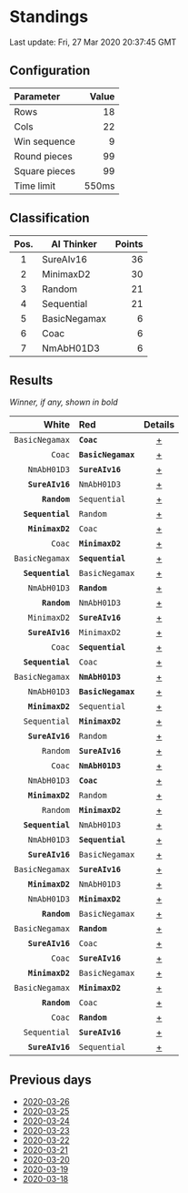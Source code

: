 # Standings

Last update: Fri, 27 Mar 2020 20:37:45 GMT

## Configuration

| Parameter      | Value             |
|:-------------- | ----------------: |
| Rows          | 18        |
| Cols          | 22        |
| Win sequence  | 9 |
| Round pieces  | 99  |
| Square pieces | 99 |
| Time limit    | 550ms     |

## Classification

| Pos. | AI Thinker | Points |
|:----:| ---------- | -----: |
| 1 | SureAIv16 | 36 |
| 2 | MinimaxD2 | 30 |
| 3 | Random | 21 |
| 4 | Sequential | 21 |
| 5 | BasicNegamax | 6 |
| 6 | Coac | 6 |
| 7 | NmAbH01D3 | 6 |

## Results

_Winner, if any, shown in bold_

| White |   Red   | Details |
| -----:|:------- | :-----: |
| `BasicNegamax` | **`Coac`** | [+](results/BasicNegamaxvsCoac.txt) |
| `Coac` | **`BasicNegamax`** | [+](results/CoacvsBasicNegamax.txt) |
| `NmAbH01D3` | **`SureAIv16`** | [+](results/NmAbH01D3vsSureAIv16.txt) |
| **`SureAIv16`** | `NmAbH01D3` | [+](results/SureAIv16vsNmAbH01D3.txt) |
| **`Random`** | `Sequential` | [+](results/RandomvsSequential.txt) |
| **`Sequential`** | `Random` | [+](results/SequentialvsRandom.txt) |
| **`MinimaxD2`** | `Coac` | [+](results/MinimaxD2vsCoac.txt) |
| `Coac` | **`MinimaxD2`** | [+](results/CoacvsMinimaxD2.txt) |
| `BasicNegamax` | **`Sequential`** | [+](results/BasicNegamaxvsSequential.txt) |
| **`Sequential`** | `BasicNegamax` | [+](results/SequentialvsBasicNegamax.txt) |
| `NmAbH01D3` | **`Random`** | [+](results/NmAbH01D3vsRandom.txt) |
| **`Random`** | `NmAbH01D3` | [+](results/RandomvsNmAbH01D3.txt) |
| `MinimaxD2` | **`SureAIv16`** | [+](results/MinimaxD2vsSureAIv16.txt) |
| **`SureAIv16`** | `MinimaxD2` | [+](results/SureAIv16vsMinimaxD2.txt) |
| `Coac` | **`Sequential`** | [+](results/CoacvsSequential.txt) |
| **`Sequential`** | `Coac` | [+](results/SequentialvsCoac.txt) |
| `BasicNegamax` | **`NmAbH01D3`** | [+](results/BasicNegamaxvsNmAbH01D3.txt) |
| `NmAbH01D3` | **`BasicNegamax`** | [+](results/NmAbH01D3vsBasicNegamax.txt) |
| **`MinimaxD2`** | `Sequential` | [+](results/MinimaxD2vsSequential.txt) |
| `Sequential` | **`MinimaxD2`** | [+](results/SequentialvsMinimaxD2.txt) |
| **`SureAIv16`** | `Random` | [+](results/SureAIv16vsRandom.txt) |
| `Random` | **`SureAIv16`** | [+](results/RandomvsSureAIv16.txt) |
| `Coac` | **`NmAbH01D3`** | [+](results/CoacvsNmAbH01D3.txt) |
| `NmAbH01D3` | **`Coac`** | [+](results/NmAbH01D3vsCoac.txt) |
| **`MinimaxD2`** | `Random` | [+](results/MinimaxD2vsRandom.txt) |
| `Random` | **`MinimaxD2`** | [+](results/RandomvsMinimaxD2.txt) |
| **`Sequential`** | `NmAbH01D3` | [+](results/SequentialvsNmAbH01D3.txt) |
| `NmAbH01D3` | **`Sequential`** | [+](results/NmAbH01D3vsSequential.txt) |
| **`SureAIv16`** | `BasicNegamax` | [+](results/SureAIv16vsBasicNegamax.txt) |
| `BasicNegamax` | **`SureAIv16`** | [+](results/BasicNegamaxvsSureAIv16.txt) |
| **`MinimaxD2`** | `NmAbH01D3` | [+](results/MinimaxD2vsNmAbH01D3.txt) |
| `NmAbH01D3` | **`MinimaxD2`** | [+](results/NmAbH01D3vsMinimaxD2.txt) |
| **`Random`** | `BasicNegamax` | [+](results/RandomvsBasicNegamax.txt) |
| `BasicNegamax` | **`Random`** | [+](results/BasicNegamaxvsRandom.txt) |
| **`SureAIv16`** | `Coac` | [+](results/SureAIv16vsCoac.txt) |
| `Coac` | **`SureAIv16`** | [+](results/CoacvsSureAIv16.txt) |
| **`MinimaxD2`** | `BasicNegamax` | [+](results/MinimaxD2vsBasicNegamax.txt) |
| `BasicNegamax` | **`MinimaxD2`** | [+](results/BasicNegamaxvsMinimaxD2.txt) |
| **`Random`** | `Coac` | [+](results/RandomvsCoac.txt) |
| `Coac` | **`Random`** | [+](results/CoacvsRandom.txt) |
| `Sequential` | **`SureAIv16`** | [+](results/SequentialvsSureAIv16.txt) |
| **`SureAIv16`** | `Sequential` | [+](results/SureAIv16vsSequential.txt) |

## Previous days

* [2020-03-26](../2020-03-26/standings.md)
* [2020-03-25](../2020-03-25/standings.md)
* [2020-03-24](../2020-03-24/standings.md)
* [2020-03-23](../2020-03-23/standings.md)
* [2020-03-22](../2020-03-22/standings.md)
* [2020-03-21](../2020-03-21/standings.md)
* [2020-03-20](../2020-03-20/standings.md)
* [2020-03-19](../2020-03-19/standings.md)
* [2020-03-18](../2020-03-18/standings.md)
